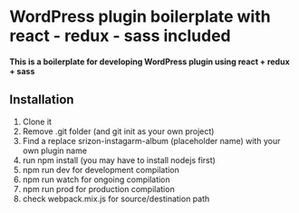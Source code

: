 # WordPress plugin boilerplate with react - redux - sass included

#### This is a boilerplate for developing WordPress plugin using react + redux + sass

## Installation

1. Clone it
2. Remove .git folder (and git init as your own project)
3. Find a replace srizon-instagarm-album (placeholder name) with your own plugin name
4. run npm install (you may have to install nodejs first)
5. npm run dev for development compilation
6. npm run watch for ongoing compilation
7. npm run prod for production compilation
8. check webpack.mix.js for source/destination path

